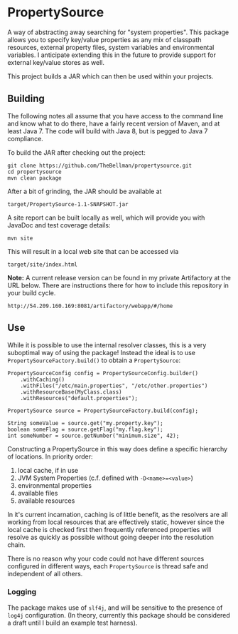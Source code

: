 # PropertySource
A way of abstracting away searching for "system properties". This package allows you to specify key/value properties as any mix of classpath resources, external property files, system variables and environmental variables. I anticipate extending this in the future to provide support for external key/value stores as well.

This project builds a JAR which can then be used within your projects.

## Building

The following notes all assume that you have access to the command line and know what to do there, have a fairly recent version of Maven, and at least Java 7. The code will build with Java 8, but is pegged to Java 7 compliance. 

To build the  JAR after checking out the project:

```
git clone https://github.com/TheBellman/propertysource.git
cd propertysource
mvn clean package
```

After a bit of grinding, the JAR should be available at

```
target/PropertySource-1.1-SNAPSHOT.jar 
```

A site report can be built locally as well, which will provide you with JavaDoc and test coverage details:

```
mvn site
```

This will result in a local web site that can be accessed via

```
target/site/index.html
```
**Note:** A current release version can be found in my private Artifactory at the URL below. There are instructions there for how to include this repository in your build cycle.

```
http://54.209.160.169:8081/artifactory/webapp/#/home
```

## Use

While it is possible to use the internal resolver classes, this is a very suboptimal way of using the package! Instead the ideal is to use `PropertySourceFactory.build()` to obtain a `PropertySource`:

```
PropertySourceConfig config = PropertySourceConfig.builder()
    .withCaching()
    .withFiles("/etc/main.properties", "/etc/other.properties")
    .withResourceBase(MyClass.class)
    .withResources("default.properties");

PropertySource source = PropertySourceFactory.build(config);

String someValue = source.get("my.property.key");
boolean someFlag = source.getFlag("my.flag.key");
int someNumber = source.getNumber("minimum.size", 42);
```

Constructing a PropertySource in this way does define a specific hierarchy of locations. In priority order:

1. local cache, if in use
2. JVM System Properties (c.f. defined with `-D<name>=<value>`)
2. environmental properties
3. available files
4. available resources

In it's current incarnation, caching is of little benefit, as the resolvers are all working from local resources that are effectively static, however since the local cache is checked first then frequently referenced properties will resolve as quickly as possible without going deeper into the resolution chain.

There is no reason why your code could not have different sources configured in different ways, each `PropertySource` is thread safe and independent of all others.

### Logging
The package makes use of `slf4j`, and will be sensitive to the presence of `log4j` configuration. (In theory, currently this package should be considered a draft until I build an example test harness).